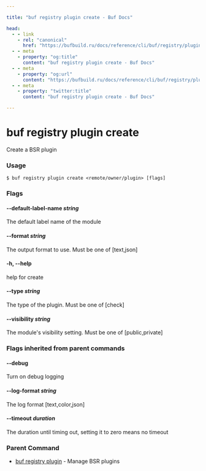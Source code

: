```yaml
---

title: "buf registry plugin create - Buf Docs"

head:
  - - link
    - rel: "canonical"
      href: "https://bufbuild.ru/docs/reference/cli/buf/registry/plugin/create/"
  - - meta
    - property: "og:title"
      content: "buf registry plugin create - Buf Docs"
  - - meta
    - property: "og:url"
      content: "https://bufbuild.ru/docs/reference/cli/buf/registry/plugin/create/"
  - - meta
    - property: "twitter:title"
      content: "buf registry plugin create - Buf Docs"

---
```


# buf registry plugin create

Create a BSR plugin

### Usage

```console
$ buf registry plugin create <remote/owner/plugin> [flags]
```

### Flags

#### \--default-label-name _string_

The default label name of the module

#### \--format _string_

The output format to use. Must be one of \[text,json\]

#### \-h, --help

help for create

#### \--type _string_

The type of the plugin. Must be one of \[check\]

#### \--visibility _string_

The module's visibility setting. Must be one of \[public,private\]

### Flags inherited from parent commands

#### \--debug

Turn on debug logging

#### \--log-format _string_

The log format \[text,color,json\]

#### \--timeout _duration_

The duration until timing out, setting it to zero means no timeout

### Parent Command

- [buf registry plugin](../) - Manage BSR plugins
